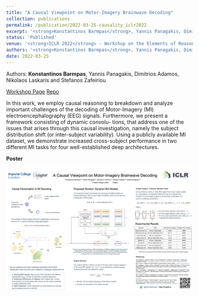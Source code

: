 ```yaml
---
title: "A Causal Viewpoint on Motor-Imagery Brainwave Decoding"
collection: publications
permalink: /publication/2022-03-25-causality_iclr2022
excerpt: '<strong>Konstantinos Barmpas</strong>, Yannis Panagakis, Dimitrios Adamos, Nikolaos Laskaris and Stefanos Zafeiriou - [Paper](https://openreview.net/pdf?id=HRfDSrOLclq)'
status: 'Published'
venue: '<strong>ICLR 2022</strong> - Workshop on the Elements of Reasoning: Objects, Structure, and Causality (OSC)' 
authors: '<strong>Konstantinos Barmpas</strong>, Yannis Panagakis, Dimitrios Adamos, Nikolaos Laskaris and Stefanos Zafeiriou'
date: 2022-03-25
---
```


Authors: <strong>Konstantinos Barmpas</strong>, Yannis Panagakis, Dimitrios Adamos, Nikolaos Laskaris and Stefanos Zafeiriou

[Workshop Page](https://objects-structure-causality.github.io) [Repo](https://github.com/KonstantinosBarmpas/Dynamic-Models)

In this work, we employ causal reasoning to breakdown and analyze important challenges of the decoding of Motor-Imagery (MI) electroencephalography (EEG) signals. Furthermore, we present a framework consisting of dynamic convolu- tions, that address one of the issues that arises through this causal investigation, namely the subject distribution shift (or inter-subject variability). Using a publicly available MI dataset, we demonstrate increased cross-subject performance in two different MI tasks for four well-established deep architectures.

**Poster**

![](../images/pub_iclr2022_osc/iclr2022_poster.png)

